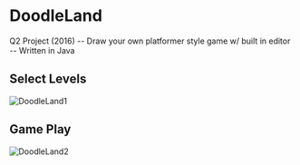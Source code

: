 # DoodleLand
Q2 Project (2016) -- Draw your own platformer style game w/ built in editor -- Written in Java

## Select Levels
![DoodleLand1](https://user-images.githubusercontent.com/6166095/36362552-1ee6f48c-14f3-11e8-99b0-c451b0af8522.PNG)

## Game Play
![DoodleLand2](https://user-images.githubusercontent.com/6166095/36362540-09784b0a-14f3-11e8-9b90-2773345f176e.PNG)
